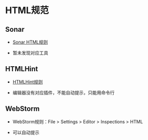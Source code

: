 # HTML规范

## Sonar

* [Sonar HTML规则](https://rules.sonarsource.com/html)

* 暂未发现对应工具

## HTMLHint

* [HTMLHint规则](https://github.com/htmlhint/HTMLHint/wiki/Rules)

* 编辑器没有对应插件，不能自动提示，只能用命令行

## WebStorm

* WebStorm规则：File > Settings > Editor > Inspections > HTML

* 可以自动提示